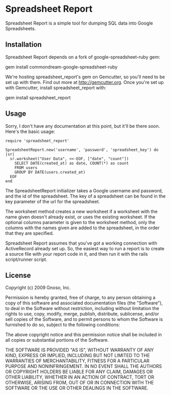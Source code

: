 Spreadsheet Report
==================

Spreadsheet Report is a simple tool for dumping SQL data into Google Spreadsheets.

Installation
------------

Spreadsheet Report depends on a fork of google-spreadsheet-ruby gem:

gem install commondream-google-spreadsheet-ruby

We're hosting spreadsheet_report's gem on Gemcutter, so you'll need to be set up with them. Find out more at http://gemcutter.org. Once you're set up with Gemcutter, install spreadsheet_report with:

gem install spreadsheet_report

Usage
-----

Sorry, I don't have any documentation at this point, but it'll be there soon. Here's the basic usage:

    require 'spreadsheet_report'
    
    SpreadsheetReport.new('username', 'password', 'spreadsheet_key') do |sr|
      sr.worksheet("User Data", <<-EOF, ["date", "count"])
        SELECT DATE(created_at) as date, COUNT(*) as count
        FROM users
        GROUP BY DATE(users.created_at)
      EOF
    end

The SpreadsheetReport initializer takes a Google username and password, and the id of the spreadsheet. The key of a spreadsheet can be found in the key parameter of the url for the spreadsheet.

The worksheet method creates a new worksheet if a worksheet with the name given doesn't already exist, or uses the existing worksheet. If the optional columns
parameter is given to the worksheet method, only the columns with the names given are added to the spreadsheet, in the order that they are specified.

Spreadsheet Report assumes that you've got a working connection with ActiveRecord already set up. So, the easiest way to run a report is to create a source file with your report code in it, and then run it with the rails script/runner script.

License
-------
Copyright (c) 2009 Gnoso, Inc.

Permission is hereby granted, free of charge, to any person obtaining
a copy of this software and associated documentation files (the
"Software"), to deal in the Software without restriction, including
without limitation the rights to use, copy, modify, merge, publish,
distribute, sublicense, and/or sell copies of the Software, and to
permit persons to whom the Software is furnished to do so, subject to
the following conditions:

The above copyright notice and this permission notice shall be
included in all copies or substantial portions of the Software.

THE SOFTWARE IS PROVIDED "AS IS", WITHOUT WARRANTY OF ANY KIND,
EXPRESS OR IMPLIED, INCLUDING BUT NOT LIMITED TO THE WARRANTIES OF
MERCHANTABILITY, FITNESS FOR A PARTICULAR PURPOSE AND
NONINFRINGEMENT. IN NO EVENT SHALL THE AUTHORS OR COPYRIGHT HOLDERS BE
LIABLE FOR ANY CLAIM, DAMAGES OR OTHER LIABILITY, WHETHER IN AN ACTION
OF CONTRACT, TORT OR OTHERWISE, ARISING FROM, OUT OF OR IN CONNECTION
WITH THE SOFTWARE OR THE USE OR OTHER DEALINGS IN THE SOFTWARE.
